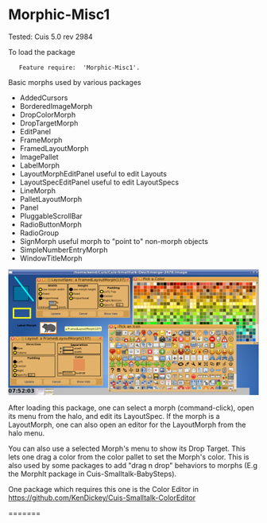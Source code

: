 Morphic-Misc1
=============
Tested: Cuis 5.0 rev 2984

To load the package
 ````Smalltalk
	Feature require:  'Morphic-Misc1'.
````

Basic morphs used by various packages 
- AddedCursors
- BorderedImageMorph
- DropColorMorph
- DropTargetMorph
- EditPanel
- FrameMorph
- FramedLayoutMorph
- ImagePallet
- LabelMorph
- LayoutMorphEditPanel useful to edit Layouts
- LayoutSpecEditPanel useful to edit LayoutSpecs
- LineMorph
- PalletLayoutMorph
- Panel
- PluggableScrollBar
- RadioButtonMorph
- RadioGroup
- SignMorph useful morph to "point to" non-morph objects
- SimpleNumberEntryMorph
- WindowTitleMorph
 

![Misc1 Morphs in Cuis](Misc1-Screenshot.png)

After loading this package, one can select a morph (command-click), open its menu from the halo, and edit its LayoutSpec.
If the morph is a LayoutMorph, one can also open an editor for the LayoutMorph from the halo menu. 

You can also use a selected Morph's menu to show its Drop Target.  This lets one drag a color from the color pallet to set the Morph's color.  This is also used by some packages to add "drag n drop" behaviors to morphs (E.g the MorphIt package in Cuis-Smalltalk-BabySteps).

One package which requires this one is the Color Editor in https://github.com/KenDickey/Cuis-Smalltalk-ColorEditor

=======
